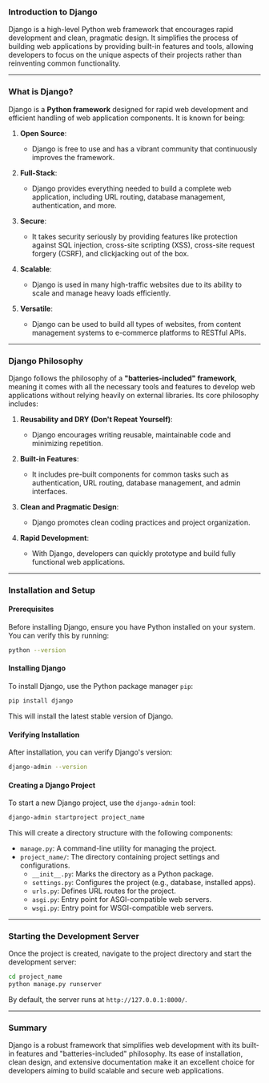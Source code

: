 ### Introduction to Django

Django is a high-level Python web framework that encourages rapid development and clean, pragmatic design. It simplifies the process of building web applications by providing built-in features and tools, allowing developers to focus on the unique aspects of their projects rather than reinventing common functionality.

---

### What is Django?

Django is a **Python framework** designed for rapid web development and efficient handling of web application components. It is known for being:

1. **Open Source**:
   - Django is free to use and has a vibrant community that continuously improves the framework.
   
2. **Full-Stack**:
   - Django provides everything needed to build a complete web application, including URL routing, database management, authentication, and more.

3. **Secure**:
   - It takes security seriously by providing features like protection against SQL injection, cross-site scripting (XSS), cross-site request forgery (CSRF), and clickjacking out of the box.

4. **Scalable**:
   - Django is used in many high-traffic websites due to its ability to scale and manage heavy loads efficiently.

5. **Versatile**:
   - Django can be used to build all types of websites, from content management systems to e-commerce platforms to RESTful APIs.

---

### Django Philosophy

Django follows the philosophy of a **"batteries-included" framework**, meaning it comes with all the necessary tools and features to develop web applications without relying heavily on external libraries. Its core philosophy includes:

1. **Reusability and DRY (Don't Repeat Yourself)**:
   - Django encourages writing reusable, maintainable code and minimizing repetition.

2. **Built-in Features**:
   - It includes pre-built components for common tasks such as authentication, URL routing, database management, and admin interfaces.

3. **Clean and Pragmatic Design**:
   - Django promotes clean coding practices and project organization.

4. **Rapid Development**:
   - With Django, developers can quickly prototype and build fully functional web applications.

---

### Installation and Setup

#### Prerequisites
Before installing Django, ensure you have Python installed on your system. You can verify this by running:
```bash
python --version
```

#### Installing Django
To install Django, use the Python package manager `pip`:
```bash
pip install django
```
This will install the latest stable version of Django.

#### Verifying Installation
After installation, you can verify Django's version:
```bash
django-admin --version
```

#### Creating a Django Project
To start a new Django project, use the `django-admin` tool:
```bash
django-admin startproject project_name
```

This will create a directory structure with the following components:
- `manage.py`: A command-line utility for managing the project.
- `project_name/`: The directory containing project settings and configurations.
  - `__init__.py`: Marks the directory as a Python package.
  - `settings.py`: Configures the project (e.g., database, installed apps).
  - `urls.py`: Defines URL routes for the project.
  - `asgi.py`: Entry point for ASGI-compatible web servers.
  - `wsgi.py`: Entry point for WSGI-compatible web servers.

---

### Starting the Development Server
Once the project is created, navigate to the project directory and start the development server:
```bash
cd project_name
python manage.py runserver
```
By default, the server runs at `http://127.0.0.1:8000/`.

---

### Summary
Django is a robust framework that simplifies web development with its built-in features and "batteries-included" philosophy. Its ease of installation, clean design, and extensive documentation make it an excellent choice for developers aiming to build scalable and secure web applications.